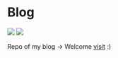 
# Blog

[![](https://github.com/saltbo/blog/workflows/build/badge.svg)](https://github.com/saltbo/blog/actions?query=workflow%3Abuild)
[![](https://img.shields.io/github/license/saltbo/blog)](https://github.com/saltbo/blog/blob/master/LICENSE)

Repo of my blog → Welcome [visit](https://saltbo.cn)  :)